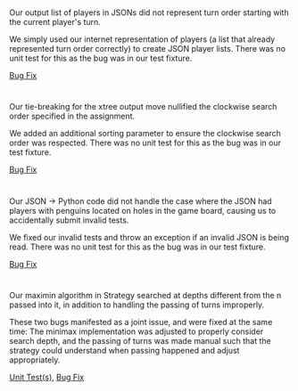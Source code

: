 #

Our output list of players in JSONs did not represent turn order starting with the current player's turn.

We simply used our internet representation of players (a list that already represented turn order correctly) to create JSON player lists. There was no unit test for this as the bug was in our test fixture.

[Bug Fix](https://github.ccs.neu.edu/CS4500-F20/newdiana/commit/f69b1dd0b81b6078b974d933459bd8c18e256629)

#

Our tie-breaking for the xtree output move nullified the clockwise search order specified in the assignment.

We added an additional sorting parameter to ensure the clockwise search order was respected. There was no unit test for this as the bug was in our test fixture.

[Bug Fix](https://github.ccs.neu.edu/CS4500-F20/newdiana/commit/939d8c60719f2d68c2290534683c2901a4cdeb21)

#

Our JSON -> Python code did not handle the case where the JSON had players with penguins located on holes in the game board, causing us to accidentally submit invalid tests.

We fixed our invalid tests and throw an exception if an invalid JSON is being read. There was no unit test for this as the bug was in our test fixture.

[Bug Fix](https://github.ccs.neu.edu/CS4500-F20/newdiana/commit/2eac460508b5fbdc2131614417ba1f208baedcf8)

#

Our maximin algorithm in Strategy searched at depths different from the n passed into it, in addition to handling the passing of turns improperly.

These two bugs manifested as a joint issue, and were fixed at the same time: The minimax implementation was adjusted to properly consider search depth, and the passing of turns was made manual such that the strategy could understand when passing happened and adjust appropriately.

[Unit Test(s)](https://github.ccs.neu.edu/CS4500-F20/newdiana/commit/b89449b35b5dd8c4bec1348b7dc35fac70698545),
[Bug Fix](https://github.ccs.neu.edu/CS4500-F20/newdiana/commit/af799e51e1489ae09425d351cbd096e3e6043d76)
